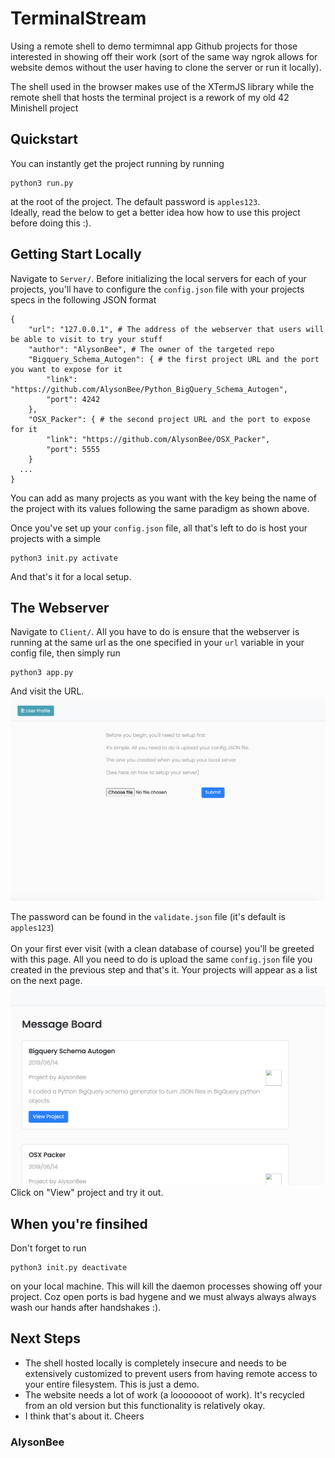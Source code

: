 # TerminalStream
Using a remote shell to demo termimnal app Github projects for those interested in showing off their work (sort of the same way ngrok allows for website demos without the user having to clone the server or run it locally).

The shell used in the browser makes use of the XTermJS library while the remote shell that hosts the terminal project is a rework of my old 42 Minishell project

## Quickstart
You can instantly get the project running by running
```
python3 run.py
```
at the root of the project. The default password is `apples123`.<br>
Ideally, read the below to get a better idea how how to use this project before doing this :).

## Getting Start Locally
Navigate to `Server/`.
Before initializing the local servers for each of your projects, you'll have to configure the `config.json` file with your projects specs in the following JSON format 
```
{
	"url": "127.0.0.1", # The address of the webserver that users will be able to visit to try your stuff
	"author": "AlysonBee", # The owner of the targeted repo
	"Bigquery_Schema_Autogen": { # the first project URL and the port you want to expose for it
	    "link": "https://github.com/AlysonBee/Python_BigQuery_Schema_Autogen",
	    "port": 4242
	},
	"OSX_Packer": { # the second project URL and the port to expose for it
	    "link": "https://github.com/AlysonBee/OSX_Packer",
	    "port": 5555
	}
  ...
}
```
You can add as many projects as you want with the key being the name of the project with its values following the same paradigm as shown above.

Once you've set up your `config.json` file, all that's left to do is host your projects with a simple
```
python3 init.py activate
```
And that's it for a local setup.

## The Webserver
Navigate to `Client/`.
All you have to do is ensure that the webserver is running at the same url as the one specified in your `url` variable in your config file, then simply run
```
python3 app.py
```
And visit the URL.
<img src="Client/screenshots/setupscreen.png" />

The password can be found in the `validate.json` file (it's default is `apples123`)<br><br> On your first ever visit (with a clean database of course) you'll be greeted with this page.
All you need to do is upload the same `config.json` file you created in the previous step and that's it. Your projects will appear as a list on the next page.
<img src="Client/screenshots/ilsting.png"/>
Click on "View" project and try it out.

## When you're finsihed
Don't forget to run 
```
python3 init.py deactivate
```
on your local machine. This will kill the daemon processes showing off your project. Coz open ports is bad hygene and we must always always always wash our hands after handshakes :).

## Next Steps
- The shell hosted locally is completely insecure and needs to be extensively customized to prevent users from having remote access to your entire filesystem. This is just a demo.
- The website needs a lot of work (a looooooot of work). It's recycled from an old version but this functionality is relatively okay.
- I think that's about it. Cheers

### AlysonBee











